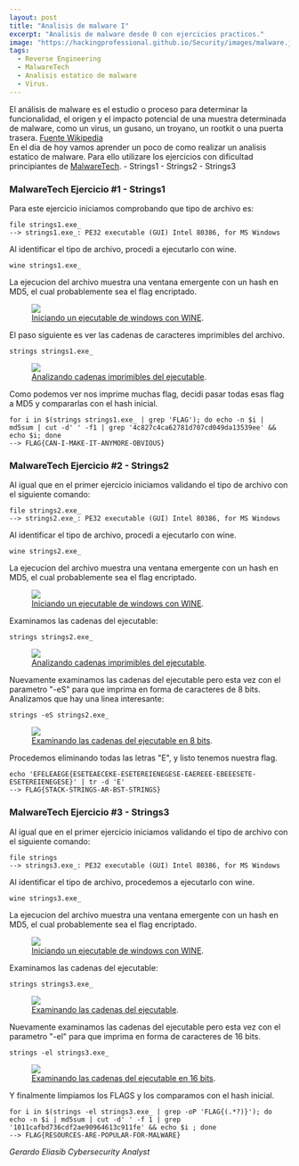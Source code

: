```yaml
---
layout: post
title: "Analisis de malware I"
excerpt: "Analisis de malware desde 0 con ejercicios practicos."
image: "https://hackingprofessional.github.io/Security/images/malware.jpg"
tags: 
  - Reverse Engineering
  - MalwareTech
  - Analisis estatico de malware
  - Virus.
---
```


El análisis de malware es el estudio o proceso para determinar la funcionalidad, el origen y el impacto potencial de una muestra determinada de malware, como un virus, un gusano, un troyano, un rootkit o una puerta trasera.
[Fuente Wikipedia](https://es.wikipedia.org/wiki/An%C3%A1lisis_de_malware)  
En el dia de hoy vamos aprender un poco de como realizar un analisis estatico de malware.
Para ello utilizare los ejercicios con dificultad principiantes de [MalwareTech](https://www.malwaretech.com/beginner-malware-reversing-challenges).
	- Strings1
	- Strings2
	- Strings3

### MalwareTech Ejercicio #1 - **Strings1**
Para este ejercicio iniciamos comprobando que tipo de archivo es:

```shell
file strings1.exe_
--> strings1.exe_: PE32 executable (GUI) Intel 80386, for MS Windows
```

Al identificar el tipo de archivo, procedi a ejecutarlo con wine.

```shell
wine strings1.exe_
```

La ejecucion del archivo muestra una ventana emergente con un hash en MD5, el cual probablemente sea el flag encriptado.

<figure>
  <img src="https://hackingprofessional.github.io/Security/images/MalwExec1.png">
	<figcaption>
    <a href="https://hackingprofessional.github.io/Security/images/MalwExec1.png" title="Ejecucion del archivo con WINE">Iniciando un ejecutable de windows con WINE</a>.
  </figcaption>
</figure>

El paso siguiente es ver las cadenas de caracteres imprimibles del archivo.

```shell
strings strings1.exe_
```

<figure>
  <img src="https://hackingprofessional.github.io/Security/images/MalwStringsFile1.png">
	<figcaption>
    <a href="https://hackingprofessional.github.io/Security/images/MalwStringsFile1.png" title="Uso del comando strings">Analizando cadenas imprimibles del ejecutable</a>.
  </figcaption>
</figure>

Como podemos ver nos imprime muchas flag, decidi pasar todas esas flag a MD5 y compararlas con el hash inicial.

```shell
for i in $(strings strings1.exe_ | grep 'FLAG'); do echo -n $i | md5sum | cut -d' ' -f1 | grep '4c827c4ca62781d707cd049da13539ee' && echo $i; done
--> FLAG{CAN-I-MAKE-IT-ANYMORE-OBVIOUS}
```

### MalwareTech Ejercicio #2 - **Strings2**
Al igual que en el primer ejercicio iniciamos validando el tipo de archivo con el siguiente comando:

```shell
file strings2.exe_
--> strings2.exe_: PE32 executable (GUI) Intel 80386, for MS Windows
```

Al identificar el tipo de archivo, procedi a ejecutarlo con wine.

```shell
wine strings2.exe_
```

La ejecucion del archivo muestra una ventana emergente con un hash en MD5, el cual probablemente sea el flag encriptado.

<figure>
  <img src="https://hackingprofessional.github.io/Security/images/MalwExec2.png">
	<figcaption>
    <a href="https://hackingprofessional.github.io/Security/images/MalwExec2.png" title="Ejecucion del archivo con WINE">Iniciando un ejecutable de windows con WINE</a>.
  </figcaption>
</figure>

Examinamos las cadenas del ejecutable:

```shell
strings strings2.exe_
```

<figure>
  <img src="https://hackingprofessional.github.io/Security/images/MalwStringsFile2.png">
	<figcaption>
    <a href="https://hackingprofessional.github.io/Security/images/MalwStringsFile2.png" title="Uso del comando strings">Analizando cadenas imprimibles del ejecutable</a>.
  </figcaption>
</figure>

Nuevamente examinamos las cadenas del ejecutable pero esta vez con el parametro "-eS" para que imprima en forma de caracteres de 8 bits.
Analizamos que hay una linea interesante:

```shell
strings -eS strings2.exe_
```
<figure>
  <img src="https://hackingprofessional.github.io/Security/images/MalwStrings2File2.png">
	<figcaption>
    <a href="https://hackingprofessional.github.io/Security/images/MalwStrings2File2.png" title="Uso del comando strings con parametros">Examinando las cadenas del ejecutable en 8 bits</a>.
  </figcaption>
</figure>

Procedemos eliminando todas las letras "E", y listo tenemos nuestra flag.

```shell
echo 'EFELEAEGE{ESETEAECEKE-ESETEREIENEGESE-EAEREEE-EBEEESETE-ESETEREIENEGESE}' | tr -d 'E'
--> FLAG{STACK-STRINGS-AR-BST-STRINGS}
```

### MalwareTech Ejercicio #3 - **Strings3**
Al igual que en el primer ejercicio iniciamos validando el tipo de archivo con el siguiente comando:

```shell
file strings
--> strings3.exe_: PE32 executable (GUI) Intel 80386, for MS Windows
```

Al identificar el tipo de archivo, procedemos a ejecutarlo con wine.

```shell
wine strings3.exe_
```

La ejecucion del archivo muestra una ventana emergente con un hash en MD5, el cual probablemente sea el flag encriptado.

<figure>
  <img src="https://hackingprofessional.github.io/Security/images/MalwExec3.png">
	<figcaption>
    <a href="https://hackingprofessional.github.io/Security/images/MalwExec3.png" title="Ejecucion del archivo con WINE">Iniciando un ejecutable de windows con WINE</a>.
  </figcaption>
</figure>

Examinamos las cadenas del ejecutable:

```shell
strings strings3.exe_
```

<figure>
  <img src="https://hackingprofessional.github.io/Security/images/MalwStringsFile3.png">
	<figcaption>
    <a href="https://hackingprofessional.github.io/Security/images/MalwStringsFile3.png" title="Uso del comando strings">Examinando las cadenas del ejecutable</a>.
  </figcaption>
</figure>

Nuevamente examinamos las cadenas del ejecutable pero esta vez con el parametro "-el" para que imprima en forma de caracteres de 16 bits.

```shell
strings -el strings3.exe_
```
<figure>
  <img src="https://hackingprofessional.github.io/Security/images/MalwStrings3File3.png">
	<figcaption>
    <a href="https://hackingprofessional.github.io/Security/images/MalwStrings3File3" title="Uso del comando strings con parametros">Examinando las cadenas del ejecutable en 16 bits</a>.
  </figcaption>
</figure>

Y finalmente limpiamos los FLAGS y los comparamos con el hash inicial.
```shell
for i in $(strings -el strings3.exe_ | grep -oP 'FLAG{(.*?)}'); do echo -n $i | md5sum | cut -d' ' -f 1 | grep '1011cafbd736cdf2ae90964613c911fe' && echo $i ; done
--> FLAG{RESOURCES-ARE-POPULAR-FOR-MALWARE}
```

<cite>
Gerardo Eliasib  
Cybersecurity Analyst
</cite> 
